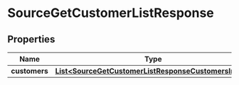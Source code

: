

# SourceGetCustomerListResponse


## Properties

| Name | Type | Description | Notes |
|------------ | ------------- | ------------- | -------------|
|**customers** | [**List&lt;SourceGetCustomerListResponseCustomersInner&gt;**](SourceGetCustomerListResponseCustomersInner.md) |  |  [optional] |



